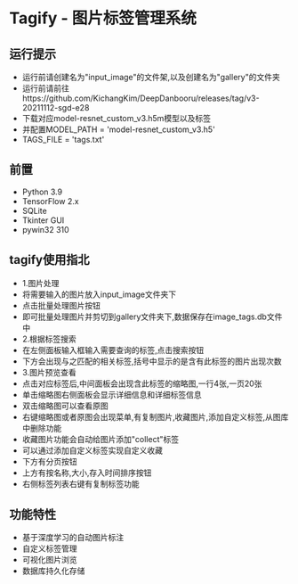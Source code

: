 # Tagify - 图片标签管理系统

## 运行提示
- 运行前请创建名为"input_image"的文件架,以及创建名为"gallery"的文件夹
- 运行前请前往https://github.com/KichangKim/DeepDanbooru/releases/tag/v3-20211112-sgd-e28
- 下载对应model-resnet_custom_v3.h5m模型以及标签
- 并配置MODEL_PATH = 'model-resnet_custom_v3.h5'
- TAGS_FILE = 'tags.txt'

## 前置
- Python 3.9
- TensorFlow 2.x
- SQLite
- Tkinter GUI
- pywin32 310

## tagify使用指北
- 1.图片处理
- 将需要输入的图片放入input_image文件夹下
- 点击批量处理图片按钮
- 即可批量处理图片并剪切到gallery文件夹下,数据保存在image_tags.db文件中
- 2.根据标签搜索
- 在左侧面板输入框输入需要查询的标签,点击搜索按钮
- 下方会出现与之匹配的相关标签,括号中显示的是含有此标签的图片出现次数
- 3.图片预览查看
- 点击对应标签后,中间面板会出现含此标签的缩略图,一行4张,一页20张
- 单击缩略图右侧面板会显示详细信息和详细标签信息
- 双击缩略图可以查看原图
- 右键缩略图或者原图会出现菜单,有复制图片,收藏图片,添加自定义标签,从图库中删除功能
- 收藏图片功能会自动给图片添加"collect"标签
- 可以通过添加自定义标签实现自定义收藏
- 下方有分页按钮
- 上方有按名称,大小,存入时间排序按钮
- 右侧标签列表右键有复制标签功能

## 功能特性
- 基于深度学习的自动图片标注
- 自定义标签管理
- 可视化图片浏览
- 数据库持久化存储


